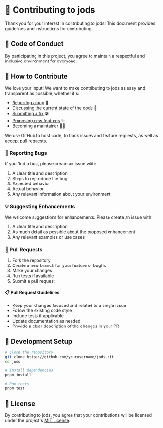 # 🤝 Contributing to jods

Thank you for your interest in contributing to jods! This document provides guidelines and instructions for contributing.

## 📜 Code of Conduct

By participating in this project, you agree to maintain a respectful and inclusive environment for everyone.

## 🌟 How to Contribute

We love your input! We want to make contributing to jods as easy and transparent as possible, whether it's:

- [Reporting a bug](https://github.com/clamstew/jods/issues/new?assignees=&labels=bug&projects=&template=bug_report.md&title=%5BBUG%5D+) 🐛
- [Discussing the current state of the code](https://github.com/clamstew/jods/issues/new?assignees=&labels=discussion&projects=&template=code_discussion.md&title=%5BDISCUSSION%5D+) 💬
- [Submitting a fix](https://github.com/clamstew/jods/issues/new?assignees=&labels=fix&projects=&template=submit_fix.md&title=%5BFIX%5D+) 🛠️
- [Proposing new features](https://github.com/clamstew/jods/issues/new?assignees=&labels=enhancement&projects=&template=feature_request.md&title=%5BFEATURE%5D+) ✨
- Becoming a maintainer 👨‍💻

We use GitHub to host code, to track issues and feature requests, as well as accept pull requests.

### 🐛 Reporting Bugs

If you find a bug, please create an issue with:

1. A clear title and description
2. Steps to reproduce the bug
3. Expected behavior
4. Actual behavior
5. Any relevant information about your environment

### 💡 Suggesting Enhancements

We welcome suggestions for enhancements. Please create an issue with:

1. A clear title and description
2. As much detail as possible about the proposed enhancement
3. Any relevant examples or use cases

### 🔄 Pull Requests

1. Fork the repository
2. Create a new branch for your feature or bugfix
3. Make your changes
4. Run tests if available
5. Submit a pull request

#### 📋 Pull Request Guidelines

- Keep your changes focused and related to a single issue
- Follow the existing code style
- Include tests if applicable
- Update documentation as needed
- Provide a clear description of the changes in your PR

## 🚀 Development Setup

```bash
# Clone the repository
git clone https://github.com/yourusername/jods.git
cd jods

# Install dependencies
pnpm install

# Run tests
pnpm test
```

## 📄 License

By contributing to jods, you agree that your contributions will be licensed under the project's [MIT License](/LICENSE).
